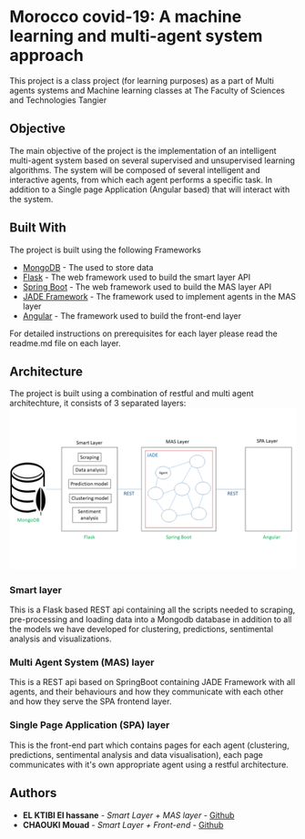 # Morocco covid-19: A machine learning and multi-agent system approach

This project is a class project (for learning purposes) as a part of Multi agents systems and Machine learning classes at The Faculty of Sciences and Technologies Tangier

## Objective

The main objective of the project is the implementation of an intelligent multi-agent system based on several supervised and unsupervised learning algorithms. The system will be composed of several intelligent and interactive agents, from which each agent performs a specific task. In addition to a Single page Application (Angular based) that will interact with the system.

## Built With
The project is built using the following Frameworks 

* [MongoDB](https://www.mongodb.com/) - The used to store data
* [Flask](https://flask.palletsprojects.com/en/1.1.x/) - The web framework used to build the smart layer API
* [Spring Boot](https://spring.io/projects/spring-boot) - The web framework used to build the MAS layer API
* [JADE Framework](https://jade.tilab.com/) - The framework used to implement agents in the MAS layer
* [Angular](https://angular.io/) - The framework used to build the front-end layer

For detailed instructions on prerequisites for each layer please read the readme.md file on each layer.

## Architecture

The project is built using a combination of restful and multi agent architechture, it consists of 3 separated layers:
![picture](architecture.png)

### Smart layer
This is a Flask based REST api containing all the scripts needed to scraping, pre-processing and loading data into a Mongodb database in addition to all the models we have developed for clustering, predictions, sentimental analysis and visualizations.
### Multi Agent System (MAS) layer 
This is a REST api based on SpringBoot containing JADE Framework with all agents, and their behaviours and how they communicate with each other and 
how they serve the SPA frontend layer.
### Single Page Application (SPA) layer
This is the front-end part which contains pages for each agent (clustering, predictions, sentimental analysis and data visualisation), each page communicates with it's own appropriate agent using a restful architecture.

## Authors

* **EL KTIBI El hassane** - *Smart Layer + MAS layer* - [Github](https://github.com/elhassane)
* **CHAOUKI Mouad** - *Smart Layer + Front-end* - [Github](https://github.com/MouadCh)


  
